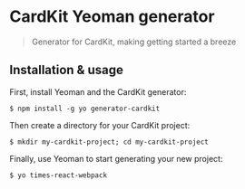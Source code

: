 # CardKit Yeoman generator

> Generator for CardKit, making getting started a breeze

## Installation & usage

First, install Yeoman and the CardKit generator:

    $ npm install -g yo generator-cardkit

Then create a directory for your CardKit project:

    $ mkdir my-cardkit-project; cd my-cardkit-project

Finally, use Yeoman to start generating your new project:

    $ yo times-react-webpack
